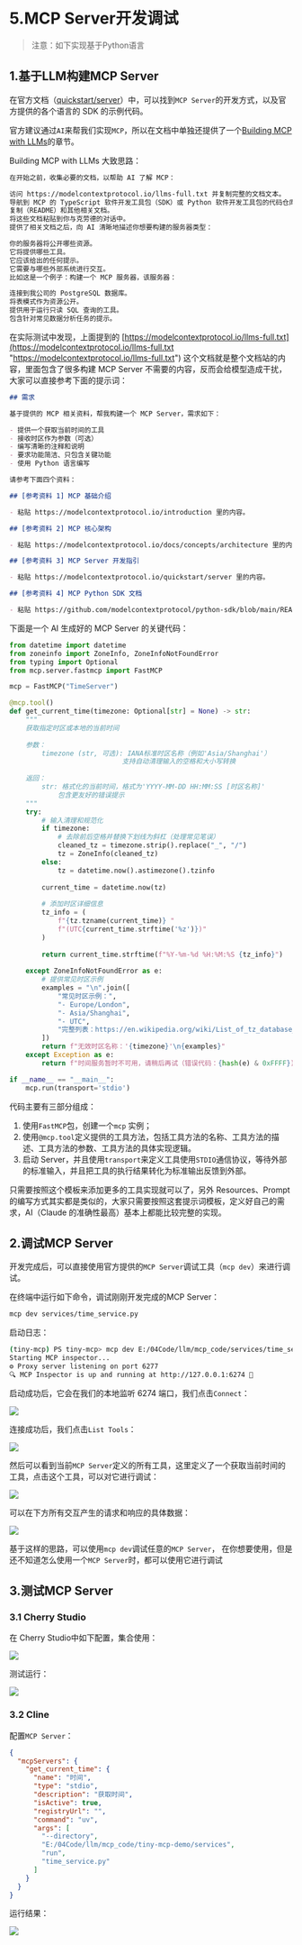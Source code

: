 # 5.MCP Server开发调试

> 注意：如下实现基于Python语言

## 1.基于LLM构建MCP Server

在官方文档（[quickstart/server](https://modelcontextprotocol.io/quickstart/server "quickstart/server")）中，可以找到`MCP Server`的开发方式，以及官方提供的各个语言的 SDK 的示例代码。

官方建议通过`AI`来帮我们实现`MCP`，所以在文档中单独还提供了一个[Building MCP with LLMs](https://modelcontextprotocol.io/tutorials/building-mcp-with-llms "Building MCP with LLMs")的章节。

Building MCP with LLMs 大致思路：

```markdown 
在开始之前，收集必要的文档，以帮助 AI 了解 MCP：

访问 https://modelcontextprotocol.io/llms-full.txt 并复制完整的文档文本。
导航到 MCP 的 TypeScript 软件开发工具包（SDK）或 Python 软件开发工具包的代码仓库。
复制（README）和其他相关文档。
将这些文档粘贴到你与克劳德的对话中。
提供了相关文档之后，向 AI 清晰地描述你想要构建的服务器类型：

你的服务器将公开哪些资源。
它将提供哪些工具。
它应该给出的任何提示。
它需要与哪些外部系统进行交互。
比如这是一个例子：构建一个 MCP 服务器，该服务器：

连接到我公司的 PostgreSQL 数据库。
将表模式作为资源公开。
提供用于运行只读 SQL 查询的工具。
包含针对常见数据分析任务的提示。
```


在实际测试中发现，上面提到的 [https://modelcontextprotocol.io/llms-full.txt](https://modelcontextprotocol.io/llms-full.txt "https://modelcontextprotocol.io/llms-full.txt") 这个文档就是整个文档站的内容，里面包含了很多构建 MCP Server 不需要的内容，反而会给模型造成干扰，大家可以直接参考下面的提示词：

```markdown 
## 需求

基于提供的 MCP 相关资料，帮我构建一个 MCP Server，需求如下：

- 提供一个获取当前时间的工具
- 接收时区作为参数（可选）
- 编写清晰的注释和说明
- 要求功能简洁、只包含关键功能
- 使用 Python 语言编写

请参考下面四个资料：

## [参考资料 1] MCP 基础介绍

- 粘贴 https://modelcontextprotocol.io/introduction 里的内容。

## [参考资料 2] MCP 核心架构

- 粘贴 https://modelcontextprotocol.io/docs/concepts/architecture 里的内容。

## [参考资料 3] MCP Server 开发指引

- 粘贴 https://modelcontextprotocol.io/quickstart/server 里的内容。

## [参考资料 4] MCP Python SDK 文档

- 粘贴 https://github.com/modelcontextprotocol/python-sdk/blob/main/README.md 里的内容。
```


下面是一个 AI 生成好的 MCP Server 的关键代码：

```python 
from datetime import datetime
from zoneinfo import ZoneInfo, ZoneInfoNotFoundError
from typing import Optional
from mcp.server.fastmcp import FastMCP

mcp = FastMCP("TimeServer")

@mcp.tool()
def get_current_time(timezone: Optional[str] = None) -> str:
    """
    获取指定时区或本地的当前时间
    
    参数：
        timezone (str, 可选): IANA标准时区名称（例如'Asia/Shanghai'）
                            支持自动清理输入的空格和大小写转换
    
    返回：
        str: 格式化的当前时间，格式为'YYYY-MM-DD HH:MM:SS [时区名称]'
            包含更友好的错误提示
    """
    try:
        # 输入清理和规范化
        if timezone:
            # 去除前后空格并替换下划线为斜杠（处理常见笔误）
            cleaned_tz = timezone.strip().replace("_", "/")
            tz = ZoneInfo(cleaned_tz)
        else:
            tz = datetime.now().astimezone().tzinfo
        
        current_time = datetime.now(tz)
        
        # 添加时区详细信息
        tz_info = (
            f"{tz.tzname(current_time)} "
            f"(UTC{current_time.strftime('%z')})"
        )
        
        return current_time.strftime(f"%Y-%m-%d %H:%M:%S {tz_info}")
        
    except ZoneInfoNotFoundError as e:
        # 提供常见时区示例
        examples = "\n".join([
            "常见时区示例：",
            "- Europe/London", 
            "- Asia/Shanghai",
            "- UTC",
            "完整列表：https://en.wikipedia.org/wiki/List_of_tz_database_time_zones"
        ])
        return f"无效时区名称：'{timezone}'\n{examples}"
    except Exception as e:
        return f"时间服务暂时不可用，请稍后再试（错误代码：{hash(e) & 0xFFFF})"

if __name__ == "__main__":
    mcp.run(transport='stdio')
```


代码主要有三部分组成：

1. 使用`FastMCP`包，创建一个`mcp` 实例；
2. 使用`@mcp.tool`定义提供的工具方法，包括工具方法的名称、工具方法的描述、工具方法的参数、工具方法的具体实现逻辑。
3. 启动 Server，并且使用`transport`来定义工具使用`STDIO`通信协议，等待外部的标准输入，并且把工具的执行结果转化为标准输出反馈到外部。

只需要按照这个模板来添加更多的工具实现就可以了，另外 Resources、Prompt 的编写方式其实都是类似的，大家只需要按照这套提示词模板，定义好自己的需求，AI（Claude 的准确性最高）基本上都能比较完整的实现。

## 2.调试MCP Server

开发完成后，可以直接使用官方提供的`MCP Server`调试工具（`mcp dev`）来进行调试。

在终端中运行如下命令，调试刚刚开发完成的MCP Server：

```bash 
mcp dev services/time_service.py
```


启动日志：

```bash 
(tiny-mcp) PS tiny-mcp> mcp dev E:/04Code/llm/mcp_code/services/time_service.py
Starting MCP inspector...
⚙️ Proxy server listening on port 6277
🔍 MCP Inspector is up and running at http://127.0.0.1:6274 🚀
```


启动成功后，它会在我们的本地监听 6274 端口，我们点击`Connect`：

![](image/image_EU3yBuGc1K.png)

连接成功后，我们点击`List Tools`：

![](image/image_9lw_yPif3q.png)

然后可以看到当前`MCP Server`定义的所有工具，这里定义了一个获取当前时间的工具，点击这个工具，可以对它进行调试：

![](image/image_zih1b1ycD8.png)

可以在下方所有交互产生的请求和响应的具体数据：

![](image/image_oNUH9CKU8s.png)

基于这样的思路，可以使用`mcp dev`调试任意的`MCP Server`， 在你想要使用，但是还不知道怎么使用一个`MCP Server`时，都可以使用它进行调试

## 3.测试MCP Server

### 3.1 Cherry Studio

在 Cherry Studio中如下配置，集合使用：

![](image/image_rVLj3A3P-z.png)

测试运行：

![](image/image_3fn0yYsAnR.png)

### 3.2 Cline

配置`MCP Server`：

```json 
{
  "mcpServers": {
    "get_current_time": {
      "name": "时间",
      "type": "stdio",
      "description": "获取时间",
      "isActive": true,
      "registryUrl": "",
      "command": "uv",
      "args": [
        "--directory",
        "E:/04Code/llm/mcp_code/tiny-mcp-demo/services",
        "run",
        "time_service.py"
      ]
    }
  }
}
```


运行结果：

![](image/image_WRDMnpVt2G.png)



